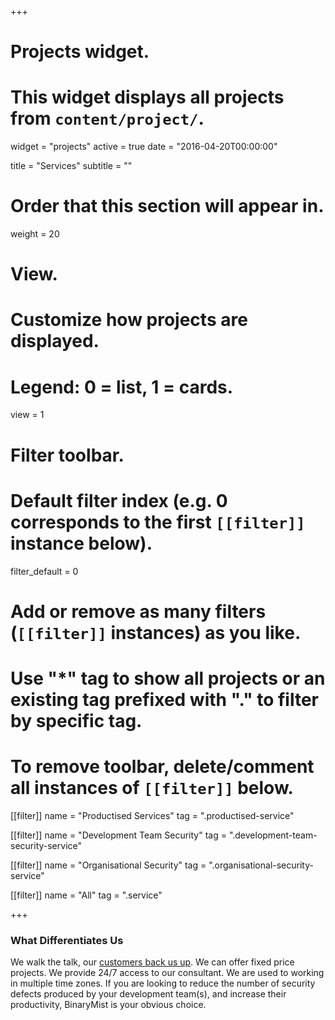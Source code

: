 +++
# Projects widget.
# This widget displays all projects from `content/project/`.
widget = "projects"
active = true
date = "2016-04-20T00:00:00"

title = "Services"
subtitle = ""

# Order that this section will appear in.
weight = 20

# View.
# Customize how projects are displayed.
# Legend: 0 = list, 1 = cards.
view = 1

# Filter toolbar.

# Default filter index (e.g. 0 corresponds to the first `[[filter]]` instance below).
filter_default = 0

# Add or remove as many filters (`[[filter]]` instances) as you like.
# Use "*" tag to show all projects or an existing tag prefixed with "." to filter by specific tag.
# To remove toolbar, delete/comment all instances of `[[filter]]` below.
[[filter]]
  name = "Productised Services"
  tag = ".productised-service"
  
[[filter]]
  name = "Development Team Security"
  tag = ".development-team-security-service"

[[filter]]
  name = "Organisational Security"
  tag = ".organisational-security-service"

[[filter]]
  name = "All"
  tag = ".service"

+++

### What Differentiates Us

We walk the talk, our [customers back us up](#portfolio).
We can offer fixed price projects.
We provide 24/7 access to our consultant.
We are used to working in multiple time zones.
If you are looking to reduce the number of security defects produced by your development team(s), and increase their productivity, BinaryMist is your obvious choice.
